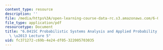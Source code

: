 ```yaml
---
content_type: resource
description: ''
file: /media/https%3A/open-learning-course-data-rc.s3.amazonaws.com/6-041sc-probabilistic-systems-analysis-and-applied-probability-fall-2013/fc371272c69b4e24df05322005703035_MIT6_041SCF13_lec05_300k.pdf
file_type: application/pdf
resourcetype: Document
title: "6.041SC Probabilistic Systems Analysis and Applied Probability, Fall 2013Transcript\
  \ \u2013 Lecture 5"
uid: fc371272-c69b-4e24-df05-322005703035
---
```

